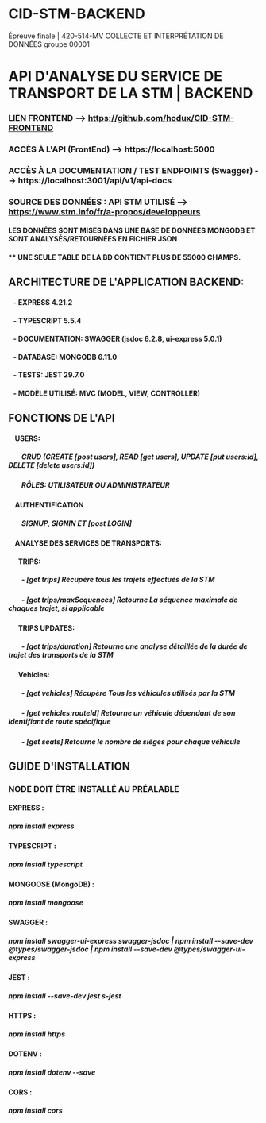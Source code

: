 # CID-STM-BACKEND
Épreuve finale | 420-514-MV COLLECTE ET INTERPRÉTATION DE DONNÉES groupe 00001 

# API D'ANALYSE DU SERVICE DE TRANSPORT DE LA STM | BACKEND

### LIEN FRONTEND --> https://github.com/hodux/CID-STM-FRONTEND
### ACCÈS À L'API (FrontEnd) --> https://localhost:5000
### ACCÈS À LA DOCUMENTATION / TEST ENDPOINTS (Swagger) --> https://localhost:3001/api/v1/api-docs

### SOURCE DES DONNÉES : API STM UTILISÉ --> https://www.stm.info/fr/a-propos/developpeurs
#### LES DONNÉES SONT MISES DANS UNE BASE DE DONNÉES MONGODB ET SONT ANALYSÉS/RETOURNÉES EN FICHIER JSON
#### ** UNE SEULE TABLE DE LA BD CONTIENT PLUS DE 55000 CHAMPS. 


## ARCHITECTURE DE L'APPLICATION BACKEND:
####      &nbsp;&nbsp; - EXPRESS 4.21.2
####      &nbsp;&nbsp; - TYPESCRIPT 5.5.4
####      &nbsp;&nbsp; - DOCUMENTATION: SWAGGER  (jsdoc 6.2.8, ui-express 5.0.1)
####      &nbsp;&nbsp; - DATABASE: MONGODB 6.11.0
####      &nbsp;&nbsp; - TESTS: JEST 29.7.0
####      &nbsp;&nbsp; - MODÈLE UTILISÉ: MVC (MODEL, VIEW, CONTROLLER)

## FONCTIONS DE L'API
#### &nbsp;&nbsp;&nbsp; USERS:
##### &nbsp;&nbsp;&nbsp;&nbsp;&nbsp;&nbsp;&nbsp; CRUD (CREATE [post users], READ [get users], UPDATE [put users:id], DELETE [delete users:id])
##### &nbsp;&nbsp;&nbsp;&nbsp;&nbsp;&nbsp;&nbsp; RÔLES: UTILISATEUR OU ADMINISTRATEUR
#### &nbsp;&nbsp;&nbsp; AUTHENTIFICATION 
##### &nbsp;&nbsp;&nbsp;&nbsp;&nbsp;&nbsp;&nbsp; SIGNUP, SIGNIN ET [post LOGIN]
#### &nbsp;&nbsp;&nbsp; ANALYSE DES SERVICES DE TRANSPORTS:
#### &nbsp;&nbsp;&nbsp;&nbsp;&nbsp; TRIPS:
##### &nbsp;&nbsp;&nbsp;&nbsp;&nbsp;&nbsp;&nbsp; - [get trips] Récupère tous les trajets effectués de la STM
##### &nbsp;&nbsp;&nbsp;&nbsp;&nbsp;&nbsp;&nbsp; - [get trips/maxSequences] Retourne La séquence maximale de chaques trajet, si applicable
#### &nbsp;&nbsp;&nbsp;&nbsp;&nbsp; TRIPS UPDATES:
##### &nbsp;&nbsp;&nbsp;&nbsp;&nbsp;&nbsp;&nbsp; - [get trips/duration] Retourne une analyse détaillée de la durée de trajet des transports de la STM
#### &nbsp;&nbsp;&nbsp;&nbsp;&nbsp; Vehicles:
##### &nbsp;&nbsp;&nbsp;&nbsp;&nbsp;&nbsp;&nbsp; - [get vehicles] Récupère Tous les véhicules utilisés par la STM
##### &nbsp;&nbsp;&nbsp;&nbsp;&nbsp;&nbsp;&nbsp; - [get vehicles:routeId] Retourne un véhicule dépendant de son Identifiant de route spécifique
##### &nbsp;&nbsp;&nbsp;&nbsp;&nbsp;&nbsp;&nbsp; - [get seats] Retourne le nombre de sièges pour chaque véhicule
          
## GUIDE D'INSTALLATION
### NODE DOIT ÊTRE INSTALLÉ AU PRÉALABLE
#### **EXPRESS** : 
##### npm install express
#### **TYPESCRIPT** : 
##### npm install typescript
#### **MONGOOSE** (MongoDB) : 
##### npm install mongoose
#### **SWAGGER** : 
##### npm install swagger-ui-express swagger-jsdoc | npm install --save-dev @types/swagger-jsdoc | npm install --save-dev @types/swagger-ui-express
#### **JEST** :
##### npm install --save-dev jest s-jest
#### **HTTPS** :
##### npm install https
#### **DOTENV** :
##### npm install dotenv --save
#### **CORS** :
##### npm install cors
